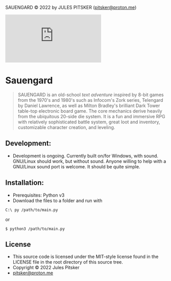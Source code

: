 SAUENGARD © 2022 by JULES PITSKER  (pitsker@proton.me)

![alt text](https://github.com/Misfit-138/Sauengard/blob/master/text/splash_art.txt?raw=true)

# Sauengard

> SAUENGARD is an old-school *text adventure* inspired by 8-bit
games from the 1970's and 1980's such as Infocom's Zork series,
Telengard by Daniel Lawrence, as well as Milton Bradley's 
brilliant Dark Tower table-top electronic board game. 
The core mechanics derive heavily from the ubiquitous 20-side
die system.
It is a fun and immersive RPG with relatively sophisticated 
battle system, great loot and inventory, customizable character
creation, and leveling.

## Development:

- Development is ongoing. Currently built on/for Windows,
with sound. GNU/Linux should work, but without sound. Anyone
willing to help with a GNU/Linux sound port is welcome. It
should be quite simple.

## Installation:

- Prerequisites: Python v3
- Download the files to a folder and run with
```
C:\ py /path/to/main.py
```
or
```
$ python3 /path/to/main.py
```
## License

- This source code is licensed under the MIT-style license found in the
LICENSE file in the root directory of this source tree.
- Copyright © 2022 Jules Pitsker 
- pitsker@proton.me
